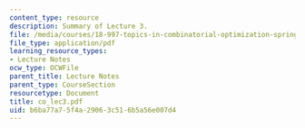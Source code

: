 ```yaml
---
content_type: resource
description: Summary of Lecture 3.
file: /media/courses/18-997-topics-in-combinatorial-optimization-spring-2004/b6ba77a75f4a29063c516b5a56e007d4_co_lec3.pdf
file_type: application/pdf
learning_resource_types:
- Lecture Notes
ocw_type: OCWFile
parent_title: Lecture Notes
parent_type: CourseSection
resourcetype: Document
title: co_lec3.pdf
uid: b6ba77a7-5f4a-2906-3c51-6b5a56e007d4
---
```

